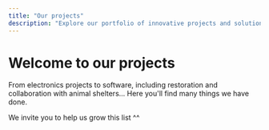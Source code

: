 ```yaml
---
title: "Our projects"
description: "Explore our portfolio of innovative projects and solutions"
---
```


# Welcome to our projects

From electronics projects to software, including restoration and collaboration with animal shelters... Here you'll find many things we have done.

We invite you to help us grow this list ^^